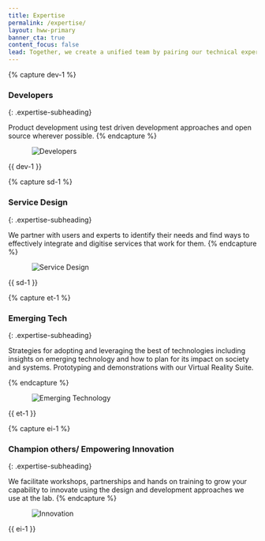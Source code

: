 ```yaml
---
title: Expertise
permalink: /expertise/
layout: hww-primary
banner_cta: true
content_focus: false
lead: Together, we create a unified team by pairing our technical expertise with your program knowledge.
---
```

<!-- <div class="hww-intro" markdown="1"></div> -->

{% capture dev-1 %}
### Developers
{: .expertise-subheading}

Product development using test driven development approaches and open source wherever possible.
{% endcapture %}

<div class="nz-grid-full nz-section">
  <div class="nz-width-one-third">
    <ul class="graphic-list">
      <ol>
        <div class="graphic-list-img">
          <img src="{{ site.baseurl }}/assets/img/expertise/dev.png" alt="Developers">
        </div>
        <!-- <span>8-10 weeks</span> -->
      </ol>
    </ul>
  </div>
  <div class="nz-width-two-thirds" markdown="1">
    {{ dev-1 }}
  </div>
</div>

{% capture sd-1 %}
### Service Design
{: .expertise-subheading}

We partner with users and experts to identify their needs and find ways to effectively integrate and digitise services that work for them.
{% endcapture %}

<div class="nz-grid-full">
  <div class="nz-width-one-third">
    <ul class="graphic-list">
      <ol>
        <div class="graphic-list-img">
          <img src="{{ site.baseurl }}/assets/img/expertise/serviceDesign.png" alt="Service Design">
        </div>
        <!-- <span>4-6 person team</span> -->
      </ol>
    </ul>
  </div>
  <div class="nz-width-two-thirds" markdown="1">
   {{ sd-1 }}
  </div>
</div>

{% capture et-1 %}
### Emerging Tech
{: .expertise-subheading}

Strategies for adopting and leveraging the best of technologies including insights on emerging technology and how to plan for its impact on society and systems. Prototyping and demonstrations with our Virtual Reality Suite.

{% endcapture %}

<div class="nz-grid-full nz-section">
  <div class="nz-width-one-third">
    <ul class="graphic-list">
      <ol>
        <div class="graphic-list-img">
          <img src="{{ site.baseurl }}/assets/img/expertise/emergingTech.png" alt="Emerging Technology">
        </div>
        <!-- <span>2-3 person team</span> -->
      </ol>
    </ul>
  </div>
  <div class="nz-width-two-thirds" markdown="1">
    {{ et-1 }}
  </div>
</div>

{% capture ei-1 %}
### Champion others/ Empowering Innovation
{: .expertise-subheading}

We facilitate workshops, partnerships and hands on training to grow your capability to innovate using the design and development approaches we use at the lab.
{% endcapture %}

<div class="nz-grid-full">
  <div class="nz-width-one-third">
    <ul class="graphic-list">
      <ol>
        <div class="graphic-list-img">
          <img src="{{ site.baseurl }}/assets/img/expertise/innovation.png" alt="Innovation">
        </div>
        <!-- <span>4-6 person team</span> -->
      </ol>
    </ul>
  </div>
  <div class="nz-width-two-thirds" markdown="1">
   {{ ei-1 }}
  </div>
</div>